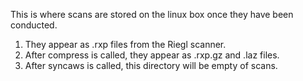 This is where scans are stored on the linux box once they have been conducted.

1.  They appear as .rxp files from the Riegl scanner.
2.  After compress is called, they appear as .rxp.gz and .laz files.
3.  After syncaws is called, this directory will be empty of scans.
